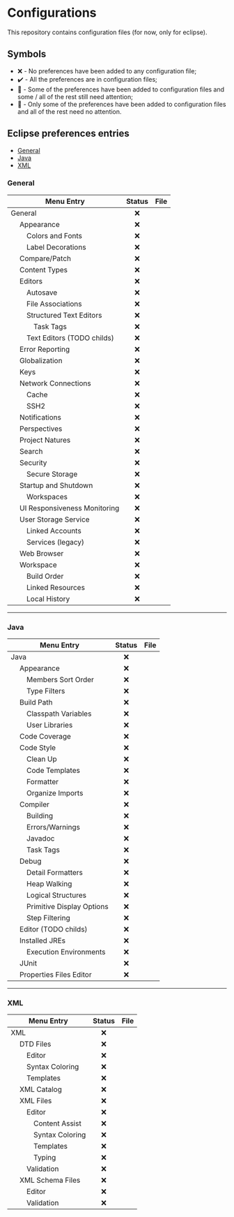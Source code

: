 # Configurations

This repository contains configuration files (for now, only for eclipse).

## Symbols
* :x: - No preferences have been added to any configuration file;
* :heavy_check_mark: - All the preferences are in configuration files;
* :red_circle: - Some of the preferences have been added to configuration files and some / all of the rest still need attention;
* :large_blue_circle: - Only some of the preferences have been added to configuration files and all of the rest need no attention.

## Eclipse preferences entries

* [General](#general)
* [Java](#java)
* [XML](#xml)

### General

   Menu Entry                                   |   Status           |   File
------------------------------------------------|:------------------:|----------
   General                                      | :x:                |
&emsp;             Appearance                   | :x:                |
&emsp;&emsp;       Colors and Fonts             | :x:                |
&emsp;&emsp;       Label Decorations            | :x:                |
&emsp;             Compare/Patch                | :x:                |
&emsp;             Content Types                | :x:                |
&emsp;             Editors                      | :x:                |
&emsp;&emsp;       Autosave                     | :x:                |
&emsp;&emsp;       File Associations            | :x:                |
&emsp;&emsp;       Structured Text Editors      | :x:                |
&emsp;&emsp;&emsp; Task Tags                    | :x:                |
&emsp;&emsp;       Text Editors (TODO childs)   | :x:                |
&emsp;             Error Reporting              | :x:                |
&emsp;             Globalization                | :x:                |
&emsp;             Keys                         | :x:                |
&emsp;             Network Connections          | :x:                |
&emsp;&emsp;       Cache                        | :x:                |
&emsp;&emsp;       SSH2                         | :x:                |
&emsp;             Notifications                | :x:                |
&emsp;             Perspectives                 | :x:                |
&emsp;             Project Natures              | :x:                |
&emsp;             Search                       | :x:                |
&emsp;             Security                     | :x:                |
&emsp;&emsp;       Secure Storage               | :x:                |
&emsp;             Startup and Shutdown         | :x:                |
&emsp;&emsp;       Workspaces                   | :x:                |
&emsp;             UI Responsiveness Monitoring | :x:                |
&emsp;             User Storage Service         | :x:                |
&emsp;&emsp;       Linked Accounts              | :x:                |
&emsp;&emsp;       Services (legacy)            | :x:                |
&emsp;             Web Browser                  | :x:                |
&emsp;             Workspace                    | :x:                |
&emsp;&emsp;       Build Order                  | :x:                |
&emsp;&emsp;       Linked Resources             | :x:                |
&emsp;&emsp;       Local History                | :x:                |

* * *

### Java

   Menu Entry                          |   Status           |   File
---------------------------------------|:------------------:|----------
   Java                                | :x:                |
&emsp;       Appearance                | :x:                |
&emsp;&emsp; Members Sort Order        | :x:                |
&emsp;&emsp; Type Filters              | :x:                |
&emsp;       Build Path                | :x:                |
&emsp;&emsp; Classpath Variables       | :x:                |
&emsp;&emsp; User Libraries            | :x:                |
&emsp;       Code Coverage             | :x:                |
&emsp;       Code Style                | :x:                |
&emsp;&emsp; Clean Up                  | :x:                |
&emsp;&emsp; Code Templates            | :x:                |
&emsp;&emsp; Formatter                 | :x:                |
&emsp;&emsp; Organize Imports          | :x:                |
&emsp;       Compiler                  | :x:                |
&emsp;&emsp; Building                  | :x:                |
&emsp;&emsp; Errors/Warnings           | :x:                |
&emsp;&emsp; Javadoc                   | :x:                |
&emsp;&emsp; Task Tags                 | :x:                |
&emsp;       Debug                     | :x:                |
&emsp;&emsp; Detail Formatters         | :x:                |
&emsp;&emsp; Heap Walking              | :x:                |
&emsp;&emsp; Logical Structures        | :x:                |
&emsp;&emsp; Primitive Display Options | :x:                |
&emsp;&emsp; Step Filtering            | :x:                |
&emsp;       Editor (TODO childs)      | :x:                |
&emsp;       Installed JREs            | :x:                |
&emsp;&emsp; Execution Environments    | :x:                |
&emsp;       JUnit                     | :x:                |
&emsp;       Properties Files Editor   | :x:                |

* * *

### XML

   Menu Entry                       |   Status           |   File
------------------------------------|:------------------:|----------
   XML                              | :x:                |
&emsp;             DTD Files        | :x:                |
&emsp;&emsp;       Editor           | :x:                |
&emsp;&emsp;       Syntax Coloring  | :x:                |
&emsp;&emsp;       Templates        | :x:                |
&emsp;             XML Catalog      | :x:                |
&emsp;             XML Files        | :x:                |
&emsp;&emsp;       Editor           | :x:                |
&emsp;&emsp;&emsp; Content Assist   | :x:                |
&emsp;&emsp;&emsp; Syntax Coloring  | :x:                |
&emsp;&emsp;&emsp; Templates        | :x:                |
&emsp;&emsp;&emsp; Typing           | :x:                |
&emsp;&emsp;       Validation       | :x:                |
&emsp;             XML Schema Files | :x:                |
&emsp;&emsp;       Editor           | :x:                |
&emsp;&emsp;       Validation       | :x:                |


